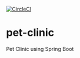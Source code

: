 [![CircleCI](https://circleci.com/github/kristianped/pet-clinic.svg?style=svg)](https://circleci.com/github/kristianped/pet-clinic)

# pet-clinic

Pet Clinic using Spring Boot
